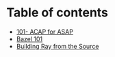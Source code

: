 # Table of contents

* [101- ACAP for ASAP](README.md)
* [Bazel 101](bazel-101.md)
* [Building Ray from the Source](building-ray-from-the-source.md)


